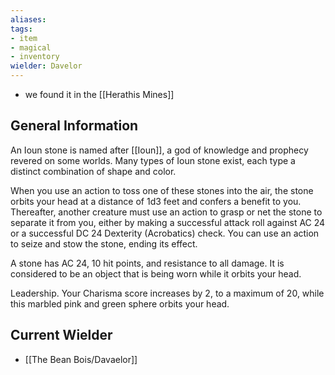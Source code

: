 ```yaml
---
aliases: 
tags: 
- item
- magical
- inventory
wielder: Davelor
---
```


- we found it in the [[Herathis Mines]]

## General Information
An Ioun stone is named after [[Ioun]], a god of knowledge and prophecy revered on some worlds. Many types of Ioun stone exist, each type a distinct combination of shape and color.

When you use an action to toss one of these stones into the air, the stone orbits your head at a distance of 1d3 feet and confers a benefit to you. Thereafter, another creature must use an action to grasp or net the stone to separate it from you, either by making a successful attack roll against AC 24 or a successful DC 24 Dexterity (Acrobatics) check. You can use an action to seize and stow the stone, ending its effect.

A stone has AC 24, 10 hit points, and resistance to all damage. It is considered to be an object that is being worn while it orbits your head.

Leadership. Your Charisma score increases by 2, to a maximum of 20, while this marbled pink and green sphere orbits your head.

## Current Wielder
- [[The Bean Bois/Davaelor]]

